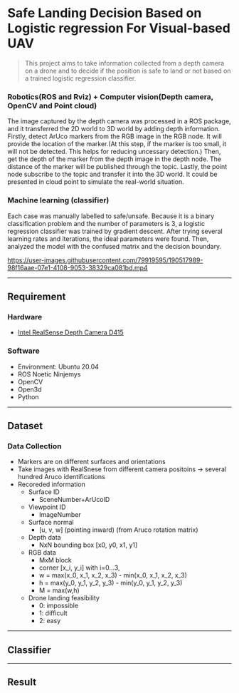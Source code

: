 # Safe Landing Decision Based on Logistic regression For Visual-based UAV

> This project aims to take information collected from a depth camera on a drone and to decide if the position is safe to land or not based on a trained logistic regression classifier.

### Robotics(ROS and Rviz) + Computer vision(Depth camera, OpenCV and Point cloud)
The image captured by the depth camera was processed in a ROS package, and it transferred the 2D world to 3D world by adding depth information. Firstly, detect ArUco markers from the RGB image in the RGB node. It will provide the location of the marker.(At this step, if the marker is too small, it will not be detected. This helps for reducing uncessary detection.) Then, get the depth of the marker from the depth image in the depth node. The distance of the marker will be published through the topic. Lastly, the point node subscribe to the topic and transfer it into the 3D world. It could be presented in cloud point to simulate the real-world situation.

### Machine learning (classifier)
Each case was manually labelled to safe/unsafe. Because it is a binary classification problem and the number of parameters is 3, a logistic regression classifier was trained by gradient descent. After trying several learning rates and iterations, the ideal parameters were found. Then, analyzed the model with the confused matrix and the decision boundary.

https://user-images.githubusercontent.com/79919595/190517989-98f16aae-07e1-4108-9053-38329ca081bd.mp4

---
## Requirement
### Hardware
- [Intel RealSense Depth Camera D415](https://dev.intelrealsense.com/docs/docs-get-started)
### Software
- Environment: Ubuntu 20.04
- ROS Noetic Ninjemys
- OpenCV
- Open3d
- Python
---
## Dataset
### Data Collection
- Markers are on different surfaces and orientations
- Take images with RealSnese from different camera positoins
-> several hundred Aruco identifications
- Recoreded information
  -  Surface ID 
     -  SceneNumber+ArUcoID
  -  Viewpoint ID
     -  ImageNumber
  -  Surface normal
     -  [u, v, w] (pointing inward) (from Aruco rotation matrix)
  -  Depth data
     - NxN bounding box [x0, y0, x1, y1]
  -  RGB data
     - MxM block
     - corner [x_i, y_i] with i=0...3,
     - w = max(x_0, x_1, x_2, x_3) - min(x_0, x_1, x_2, x_3)
     - h = max(y_0, y_1, y_2, y_3) - min(y_0, y_1, y_2, y_3)
     - M = max(w,h)
  -  Drone landing feasibility
     - 0: impossible
     - 1: difficult
     - 2: easy
---
## Classifier

---
## Result

